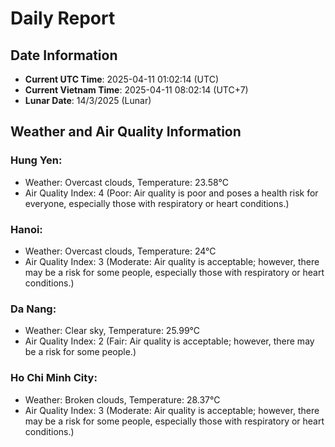 # Daily Report
## Date Information
- **Current UTC Time**: 2025-04-11 01:02:14 (UTC)
- **Current Vietnam Time**: 2025-04-11 08:02:14 (UTC+7)
- **Lunar Date**: 14/3/2025 (Lunar)

## Weather and Air Quality Information

### Hung Yen:
- Weather: Overcast clouds, Temperature: 23.58°C
- Air Quality Index: 4 (Poor: Air quality is poor and poses a health risk for everyone, especially those with respiratory or heart conditions.)

### Hanoi:
- Weather: Overcast clouds, Temperature: 24°C
- Air Quality Index: 3 (Moderate: Air quality is acceptable; however, there may be a risk for some people, especially those with respiratory or heart conditions.)

### Da Nang:
- Weather: Clear sky, Temperature: 25.99°C
- Air Quality Index: 2 (Fair: Air quality is acceptable; however, there may be a risk for some people.)

### Ho Chi Minh City:
- Weather: Broken clouds, Temperature: 28.37°C
- Air Quality Index: 3 (Moderate: Air quality is acceptable; however, there may be a risk for some people, especially those with respiratory or heart conditions.)
